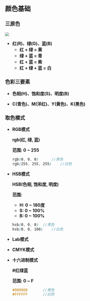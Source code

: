 ## 颜色基础

### 三原色

<img src="http://www.hubei88.com/uploads/allimg/20200317/46.jpg" style="zoom:80%;margin-left: 0" />

- **红(R)、绿(G)、蓝(B)**
  - **红 + 绿 = 黄**
  - **绿 + 蓝 = 青** 
  - **红 + 蓝 = 紫**
  - **红 + 绿 + 蓝 = 白**

### 色彩三要素

- **色相(H)、饱和度(S)、明度(B)**

- **C(青色)、M(洋红)、Y(黄色)、K(黑色)**

### 取色模式

- **RGB模式**

  **rgb(红, 绿, 蓝)**

  **范围:   0  ~  255**

  ```scss
  rgb(0, 0, 0)		//黑色
  rgb(255, 255, 255)	//白色
  ```

- **HSB模式**

  **HSB(色相, 饱和度, 明度)**

  **范围:**

  - **H:   0  ~  180度**
  - **S:    0  ~  100%**
  - **B:    0  ~  100%**

  ```scss
  hsb(0, 0, 0)	//黑色
  hsb(0, 0, 100)	//白色
  ```

- **Lab模式**

- **CMYK模式**

- **十六进制模式**

  **#红绿蓝**

  **范围:  0  ~  F**

  ```scss
  #000000		//黑色
  #FFFFFF		//白色
  ```

  

